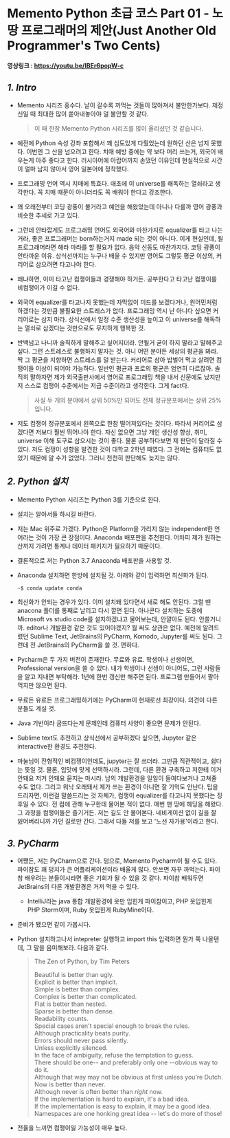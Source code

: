 # Memento Python 초급 코스 Part 01 - 노땅 프로그래머의 제안(Just Another Old Programmer's Two Cents)

**영상링크 : https://youtu.be/IBEr6popW-c**

## ***1. Intro***

- Memento 시리즈 홍수다. 날이 갈수록 까먹는 것들이 많아져서 불안한가보다. 제정신일 때 최대한 많이 쏟아내놓아야 덜 불안할 것 같다.

    > 이 때 한창 Memento Python 시리즈를 많이 올리셨던 것 같습니다.

- 예전에 Python 속성 강좌 포함해서 꽤 심도있게 다뤘었는데 원하던 산은 넘지 못했다. 이번엔 그 산을 넘으려고 한다. 치매 예방 중에는 약 보다 머리 쓰는거, 외국어 배우는게 아주 좋다고 한다. 러시아어에 아랍어까지 손댔던 이유인데 현실적으로 시간이 얼마 남지 않아서 영어 일본어에 정착했다.

- 프로그래밍 언어 역시 치매에 특효다. 애초에 이 universe를 해독하는 열쇠라고 생각한다. 꼭 치매 때문이 아니더라도 꼭 배워야 한다고 강조한다.

- 꽤 오래전부터 코딩 광풍이 불거라고 예언을 해왔었는데 아니나 다를까 영어 광풍과 비슷한 추세로 가고 있다.

- 그런데 안타깝게도 프로그래밍 언어도 외국어와 마찬가지로 equalizer를 타고 나는거라, 좋은 프로그래머는 born하는거지 made 되는 것이 아니다. 이게 현실인데, 될 프로그래머라면 해라 마라를 할 필요가 없다. 음악 신동도 마찬가지다. 코딩 광풍이 안타까운 이유. 상식선까지는 누구나 배울 수 있지만 영어도 그렇듯 평균 이상의, 커리어로 삼으려면 타고나야 한다. 

- 왜냐하면, 이미 타고난 컴쟁이들과 경쟁해야 하거든. 공부한다고 타고난 컴쟁이를 비컴쟁이가 이길 수 없다. 

- 외국어 equalizer를 타고나지 못했는데 자막없이 미드를 보겠다거나, 원어민처럼 하겠다는 것만큼 불필요한 스트레스가 없다. 프로그래밍 역시 난 아니다 싶으면 커리어로는 삼지 마라. 상식선에서 일정 수준 생산성을 높이고 이 universe를 해독하는 열쇠로 삼겠다는 것만으로도 무지하게 행복한 것. 

- 반백넘고 나니까 솔직하게 말해주고 싶어지더라. 안될거 굳이 하지 말라고 말해주고 싶다. 그런 스트레스로 불행하지 말자는 것. 아니 어떤 분야든 세상의 평균을 봐라. 딱 그 평균을 지향하면 스트레스를 덜 받는다. 커리어로 삼아 밥벌어 먹고 살려면 컴쟁이들 이상이 되어야 가능하다. 일반인 평균과 프로의 평균은 엄연히 다르잖아. 솔직히 말하자면 제가 외국출판사에서 영어로 프로그래밍 책을 내서 신문에도 났지만 저 스스로 컴쟁이 수준에서는 저급 수준이라고 생각한다. 그게 fact다. 

    > 사실 두 개의 분야에서 상위 50%만 되어도 전체 정규분포에서는 상위 25%입니다.

- 저도 컴쟁이 정규분포에서 왼쪽으로 한참 떨어져있다는 것이다. 따라서 커리어로 삼겠다면 저보다 훨씬 뛰어나야 한다. 자신 없으면 그냥 개인 생산성 향상, 취미, universe 이해 도구로 삼으시는 것이 좋다. 물론 공부하다보면 제 판단이 달라질 수 있다. 저도 컴쟁이 성향을 발견한 것이 대학교 2학년 때였다. 그 전에는 컴퓨터도 없었기 때문에 알 수가 없었다. 그러니 천천히 판단해도 늦지는 않다. 

## ***2. Python 설치***

- Memento Python 시리즈는 Python 3를 기준으로 한다.

- 설치는 알아서들 하시길 바란다.

- 저는 Mac 위주로 가겠다. Python은 Platform을 가리지 않는 independent한 언어라는 것이 가장 큰 장점이다. Anaconda 배포판을 추천한다. 어차피 제가 원하는 산까지 가려면 통계나 데이터 패키지가 필요하기 때문이다.

- 결론적으로 저는 Python 3.7 Anaconda 배포판을 사용할 것.

- Anaconda 설치하면 한방에 설치될 것. 아래와 같이 입력하면 최신화가 된다.

    ```python
    ~$ conda update conda
    ```

- 최신화가 안되는 경우가 있다. 이미 설치돼 있다면서 새로 해도 안된다. 그럴 땐 anacona 폴더를 통째로 날리고 다시 깔면 된다. 아나콘다 설치하는 도중에 Microsoft vs studio code를 설치하겠냐고 물어보는데, 안깔아도 된다. 안쓸거니까. editor나 개발환경 같은 것도 있어야겠지? 뭘 써도 상관은 없다. 예전에 알려드렸던 Sublime Text, JetBrains의 PyCharm, Komodo, Jupyter를 써도 된다. 그런데 전 JetBrains의 PyCharm을 쓸 것. 편하다.

- Pycharm은 두 가지 버전이 존재한다. 무료와 유료. 학생이나 선생이면, Professional version을 쓸 수 있다. 내가 학생이나 선생이 아니어도, 그런 사람들을 알고 지내면 부탁해라. 1년에 한번 갱신만 해주면 된다. 프로그램 만들어서 팔아먹지만 않으면 된다. 

- 무료든 유료든 프로그래밍하기에는 PyCharm이 현재로선 최강이다. 의견이 다른 분들도 계실 것. 

- Java 기반이라 굼뜨다는게 문제인데 컴퓨터 사양이 좋으면 문제가 안된다. 

- Sublime text도 추천하고 상식선에서 공부하겠다 싶으면, Jupyter 같은 interactive한 환경도 추천한다. 

- 마눌님이 전형적인 비컴쟁이인데도, jupyter는 잘 쓰더라. 그만큼 직관적이고, 쉽다는 뜻일 것. 물론, 입맛에 맞게 선택하시라. 그런데, 다른 환경 구축하고 저한테 이거 안돼요 저거 안돼요 묻지는 마시라. 남의 개발환경을 일일이 들여다보거나 고쳐줄 수도 없다. 그리고 워낙 오래돼서 제가 쓰는 환경이 아니면 잘 기억도 안난다. 팁을 드리자면, 이런걸 말씀드리는 것 자체가, 컴쟁이 equalizer를 타고나지 못했다는 징후일 수 있다. 전 컴에 관해 누구한테 물어본 적이 없다. 매번 맨 땅에 헤딩을 해왔다. 그 과정을 컴쟁이들은 즐기거든. 저는 길도 안 물어본다. 네비게이션 없이 길을 잘 잃어버리니까 가던 길로만 간다. 그래서 다들 저를 보고 '노선 자가용'이라고 한다. 

## ***3. PyCharm***

- 어쨌든, 저는 PyCharm으로 간다. 덤으로, Memento Pycharm이 될 수도 있다. 파이참도 꽤 덩치가 큰 어플리케이션이라 배울게 많다. 안쓰면 자꾸 까먹는다. 파이참 배우려는 분들이시라면 좋은 기회가 될 수 있을 것 같다. 파이참 배워두면 JetBrains의 다른 개발환경은 거저 먹을 수 있다. 

    - IntelliJ라는 java 통합 개발환경에 옷만 입힌게 파이참이고, PHP 옷입힌게 PHP Storm이며, Ruby 옷입힌게 RubyMine이다. 

- 준비가 됐으면 같이 가봅시다.

- Python 설치하고나서 intepreter 실행하고 import this 입력하면 뭔가 쭉 나올텐데, 그 말을 음미해보라. 다음과 같다. 

    > The Zen of Python, by Tim Peters
    > 
    > Beautiful is better than ugly.  
    > Explicit is better than implicit.  
    > Simple is better than complex.  
    > Complex is better than complicated.  
    > Flat is better than nested.  
    > Sparse is better than dense.  
    > Readability counts.  
    > Special cases aren't special enough to break the rules.  
    > Although practicality beats purity.  
    > Errors should never pass silently.    
    > Unless explicitly silenced.  
    > In the face of ambiguity, refuse the temptation to guess.  
    > There should be one-- and preferably only one --obvious way to do it.  
    > Although that way may not be obvious at first unless you're Dutch.  
    > Now is better than never.    
    > Although never is often better than *right* now.  
    > If the implementation is hard to explain, it's a bad idea.  
    > If the implementation is easy to explain, it may be a good idea.  
    > Namespaces are one honking great idea -- let's do more of those!

- 전율을 느끼면 컴쟁이일 가능성이 매우 높다.
